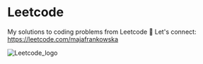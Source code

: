 # Leetcode
My solutions to coding problems from Leetcode
🌱 Let's connect: https://leetcode.com/majafrankowska

![Leetcode_logo](https://github.com/majafrankowska/Leetcode/assets/86436235/90a3cff7-816e-4f5f-ba5a-9c4e696d47f8)

